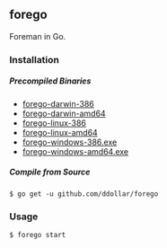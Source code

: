 ## forego

Foreman in Go.

### Installation

##### Precompiled Binaries

* [forego-darwin-386](http://forego.s3.amazonaws.com/forego-darwin-386)
* [forego-darwin-amd64](http://forego.s3.amazonaws.com/forego-darwin-amd64)
* [forego-linux-386](http://forego.s3.amazonaws.com/forego-linux-386)
* [forego-linux-amd64](http://forego.s3.amazonaws.com/forego-linux-amd64)
* [forego-windows-386.exe](http://forego.s3.amazonaws.com/forego-windows-386.exe)
* [forego-windows-amd64.exe](http://forego.s3.amazonaws.com/forego-windows-amd64.exe)

##### Compile from Source

    $ go get -u github.com/ddollar/forego

### Usage

    $ forego start
